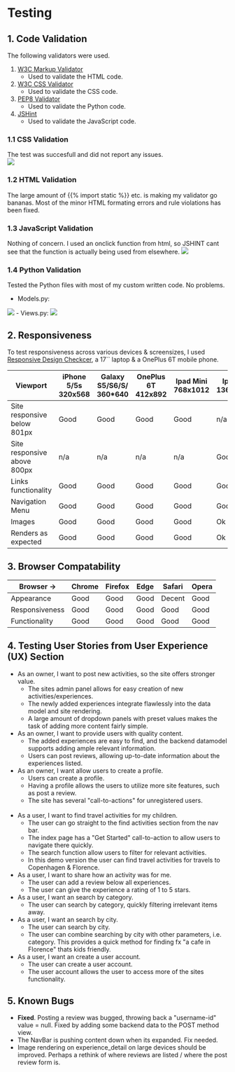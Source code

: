 # Testing

## 1. Code Validation
The following validators were used.
1. [W3C Markup Validator](https://validator.w3.org/#validate_by_input)
    - Used to validate the HTML code.
1. [W3C CSS Validator](https://jigsaw.w3.org/css-validator/#validate_by_input)
    - Used to validate the CSS code.
1. [PEP8 Validator](http://pep8online.com/)
    - Used to validate the Python code.
1. [JSHint](https://jshint.com/)
    - Used to validate the JavaScript code.

### 1.1 CSS Validation
The test was succesfull and did not report any issues.<br>
<img src="https://github.com/Lasserini/kidstravelp4/blob/main/media/validation/css_validation.png">

### 1.2 HTML Validation
The large amount of {{% import static %}} etc. is making my validator go bananas. Most of the minor HTML formating errors and rule violations has been fixed.

### 1.3 JavaScript Validation
Nothing of concern. I used an onclick function from html, so JSHINT cant see that the function is actually being used from elsewhere.
<img src="https://github.com/Lasserini/kidstravelp4/blob/main/media/validation/jshint.png">

### 1.4 Python Validation
Tested the Python files with most of my custom written code. No problems.
- Models.py:
<img src="https://github.com/Lasserini/kidstravelp4/blob/main/media/validation/models_python_validation.png">
- Views.py:
<img src="https://github.com/Lasserini/kidstravelp4/blob/main/media/validation/views_python_validation.png">

## 2. Responsiveness
To test responsiveness across various devices & screensizes, I used [Responsive Design Checkcer](https://www.responsivedesignchecker.com/), a 17`` laptop & a OnePlus 6T mobile phone.

Viewport | iPhone 5/5s<br>320x568 | Galaxy S5/S6/S/<br>360*640 | OnePlus 6T<br>412x892 | Ipad Mini<br>768x1012 | Ipad Pro<br>1366x1024 | Desktop 1024px | Desktop 1440px
--- | --- | --- | --- | --- | --- | --- | --- |
Site responsive<br>below 801px  | Good | Good| Good | Good | n/a | n/a | n/a
Site responsive<br>above 800px | n/a | n/a | n/a | n/a | Good | Good | Good
Links functionality  | Good | Good | Good | Good | Good | Good | Good
Navigation Menu  | Good | Good | Good | Good | Good | Good | Good
Images | Good | Good | Good | Good | Ok | Ok | Ok
Renders as expected | Good | Good | Good | Good | Ok | Ok | Ok


## 3. Browser Compatability
Browser -> | Chrome | Firefox | Edge | Safari | Opera
--- | --- | --- | --- | --- | --- |
Appearance  | Good | Good | Good | Decent | Good
Responsiveness | Good | Good | Good | Good | Good
Functionality | Good | Good | Good | Good | Good



## 4. Testing User Stories from User Experience (UX) Section
- As an owner, I want to post new activities, so the site offers stronger value.<br>
    - The sites admin panel allows for easy creation of new activities/experiences.
    - The newly added experiences integrate flawlessly into the data model and site rendering.
    - A large amount of dropdown panels with preset values makes the task of adding more content fairly simple.
- As an owner, I want to provide users with quality content.<br>
    - The added experiences are easy to find, and the backend datamodel supports adding ample relevant information.
    - Users can post reviews, allowing up-to-date information about the experiences listed.
- As an owner, I want allow users to create a profile.<br>
    - Users can create a profile.
    - Having a profile allows the users to utilize more site features, such as post a review.
    - The site has several "call-to-actions" for unregistered users.
    <br>
- As a user, I want to find travel activities for my children.<br>
    - The user can go straight to the find activities section from the nav bar.
    - The index page has a "Get Started" call-to-action to allow users to navigate there quickly.
    - The search function allow users to filter for relevant activities.
    - In this demo version the user can find travel activities for travels to Copenhagen & Florence.
- As a user, I want to share how an activity was for me.<br>
    - The user can add a review below all experiences.
    - The user can give the experience a rating of 1 to 5 stars.
- As a user, I want an search by category.<br>
    - The user can search by category, quickly filtering irrelevant items away.
- As a user, I want an search by city.<br>
    - The user can search by city.
    - The user can combine searching by city with other parameters, i.e. category. This provides a quick method for finding fx "a cafe in Florence" thats kids friendly.
- As a user, I want an create a user account.<br>
    - The user can create a user account.
    - The user account allows the user to access more of the sites functionality.


## 5. Known Bugs
- **Fixed**. Posting a review was bugged, throwing back a "username-id" value = null. Fixed by adding some backend data to the POST method view.
- The NavBar is pushing content down when its expanded. Fix needed.
- Image rendering on experience_detail on large devices should be improved. Perhaps a rethink of where reviews are listed / where the post review form is.